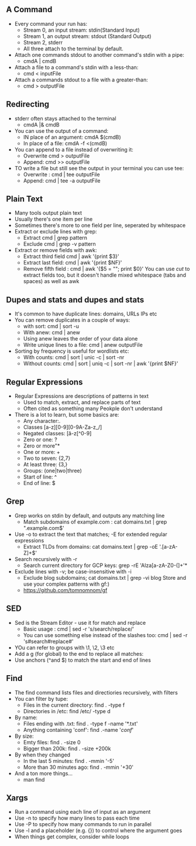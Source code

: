 ## A Command

* Every command your run has:
	* Stream 0, an input stream: stdin(Standard Input)
	* Stream 1, an output stream: stdout (Standard Output)
	* Stream 2, stderr
	* All three attach to the terminal by default.
* Attach one commands stdout to another command's stdin with a pipe:
	* cmdA | cmdB
* Attach a file to a command's stdin with a less-than:
	* cmd < inputFile
* Attach a commands stdout to a file with a greater-than:
	* cmd > outputFile

## Redirecting
* stderr often stays attached to the terminal
	* cmdA |& cmdB
* You can use the output of a command:
	* IN place of an argument: cmdA $(cmdB)
	* In place of a file: cmdA -f <(cmdB)
* You can append to a file instead of overwriting it:
	* Overwrite cmd > outputFile
	* Append: cmd >> outputFile
* TO write a file but still see the output in your terminal you can use tee:
	* Overwrite : cmd | tee outputFile
	* Append: cmd | tee -a outputFile

## Plain Text
* Many tools output plain text
* Usually there's one item per line
* Sometimes there's more to one field per line, seperated by whitespace
* Extract or exclude lines with grep:
	* Extract cmd | grep pattern
	* Exclude cmd | grep -v pattern
* Extract or remove fields with awk:
	* Extract third field cmd | awk '{print $3}'
	* Extract last field: cmd | awk '{print $NF}'
	* Remove fifth field : cmd | awk '{$5 = ""; print $0}'
You can use *cut* to extract fields too, but it doesn't handle mixed whitespace (tabs and spaces) as well as awk

## Dupes and stats and dupes and stats
* It's common to have duplicate lines: domains, URLs IPs etc
* You can remove duplicates in a couple of ways:
	* with sort: cmd | sort -u
	* With anew: cmd | anew
	* Using anew leaves the order of your data alone
	* Write unique lines to a file: cmd | anew outputFile
* Sorting by frequency is useful for wordlists etc:
	* With counts: cmd | sort | unic -c | sort -nr
	* Without counts: cmd | sort | uniq -c | sort -nr | awk '{print $NF}'

## Regular Expressions
* Regular Expressions are descriptions of patterns in text
	* Used to match, extract, and replace parts of text
	* Often cited as something many Peokple don't understand
* There is a lot to learn, but some basics are:
	* Any character:.
	* Classes [a-z][0-9][0-9A-Za-z_/]
	* Negated classes: [â-z[^0-9]
	* Zero or one: ?
	* Zero or more"*
	* One or more: +
	* Two to seven: {2,7}
	* At least three: {3,}
	* Groups: (one|two|three)
	* Start of line: ^
	* End of line: $
## Grep
* Grep works on stdin by default, and outputs any matching line
	* Match subdomains of example.com : cat domains.txt | grep "\.example\.com$'
* Use -o to extract the text that matches; -E for extended regular expressions
	* Extract TLDs from domains: cat domains.text | grep -oE '\.[a-zA-Z]+$'
* Search recursively with -r
	* Search current directory for GCP keys: grep -rE 'Alza[a-zA-Z0-(]+'*
* Exclude lines with -v; be case-insensitive with -i
	* Exclude blog subdomains; cat domains.txt | grep -vi blog
Store and use your complex patterns with gf:)
	* https://github.com/tomnomnom/gf

## SED 
* Sed is the Stream Editor - use it for match and replace
	* Basic usage : cmd | sed -r 's/search/replace/'
	* You can use something else instead of the slashes too: cmd | sed -r 's#search#replace#'
* YOu can refer to groups with \1, \2, \3 etc
* Add a g (for global) to the end to replace all matches:
* Use anchors (^and $) to match the start and end of lines

## Find
* The find command lists files and directiories recursively, with filters
* You can filter by tupe:
	* Files in the current directory: find . -type f
	* Directories in /etc: find /etc/ -type d
* By name:
	* Files ending with .txt: find . -type f -name '*.txt'
	* Anything containing 'conf': find .-name '*conf*'
* By size:
	* Emty files: find . -size 0
	* Bigger than 200k: find . -size +200k
* By when they changed
	* In the last 5 minutes: find . -mmin '-5'
	* More than 30 minutes ago: find . -mmin '+30'
* And a ton more things...
	* man find

## Xargs
* Run a command using each line of input as an argument
* Use -n to specify how many lines to pass each time
* Use -P to specify how many commands to run in parallel
* Use -l and a placeholder (e.g. {}) to control where the argument goes
* When things get complex, consider while loops 
